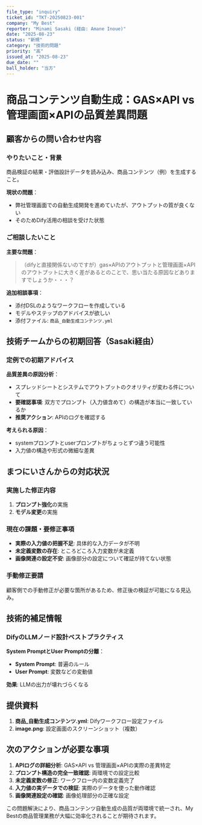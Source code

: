 ```yaml
---
file_type: "inquiry"
ticket_id: "TKT-20250823-001"
company: "My Best"
reporter: "Minami Sasaki (経由: Amane Inoue)"
date: "2025-08-23"
status: "新規"
category: "技術的問題"
priority: "高"
issued_at: "2025-08-23"
due_date: ""
ball_holder: "当方"
---
```


# 商品コンテンツ自動生成：GAS×API vs 管理画面×APIの品質差異問題

## 顧客からの問い合わせ内容

### やりたいこと・背景
商品検証の結果・評価設計データを読み込み、商品コンテンツ（例）を生成すること。

**現状の問題**：
- 弊社管理画面での自動生成開発を進めていたが、アウトプットの質が良くない
- そのためDify活用の相談を受けた状態

### ご相談したいこと
**主要な問題**：
> （difyと直接関係ないのですが）gas×APIのアウトプットと管理画面×APIのアウトプットに大きく差があるとのことで、思い当たる原因などありますでしょうか・・・？

**追加相談事項**：
- 添付DSLのようなワークフローを作成している
- モデルやステップのアドバイスが欲しい
- 添付ファイル: `商品_自動生成コンテンツ.yml`

## 技術チームからの初期回答（Sasaki経由）

### 定例での初期アドバイス
**品質差異の原因分析**：
- スプレッドシートとシステムでアウトプットのクオリティが変わる件について
- **要確認事項**: 双方でプロンプト（入力値含めて）の構造が本当に一致しているか
- **推奨アクション**: APIのログを確認する

**考えられる原因**：
- systemプロンプトとuserプロンプトがちょっとずつ違う可能性
- 入力値の構造や形式の微細な差異

## まつにいさんからの対応状況

### 実施した修正内容
1. **プロンプト強化**の実施
2. **モデル変更**の実施

### 現在の課題・要修正事項
- **実際の入力値の把握不足**: 具体的な入力データが不明
- **未定義変数の存在**: ところどころ入力変数が未定義
- **画像関連の設定不安**: 画像部分の設定について確証が持てない状態

### 手動修正要請
顧客側での手動修正が必要な箇所があるため、修正後の検証が可能になる見込み。

## 技術的補足情報

### DifyのLLMノード設計ベストプラクティス
**System PromptとUser Promptの分離**：
- **System Prompt**: 普遍のルール
- **User Prompt**: 変数などの変動値

**効果**: LLMの出力が壊れづらくなる

## 提供資料
1. **商品_自動生成コンテンツ.yml**: Difyワークフロー設定ファイル
2. **image.png**: 設定画面のスクリーンショット（複数）

## 次のアクションが必要な事項
1. **APIログの詳細分析**: GAS×API vs 管理画面×APIの実際の差異特定
2. **プロンプト構造の完全一致確認**: 両環境での設定比較
3. **未定義変数の修正**: ワークフロー内の変数定義完了
4. **入力値の実データでの検証**: 実際のデータを使った動作確認
5. **画像関連設定の確認**: 画像処理部分の正確な設定

この問題解決により、商品コンテンツ自動生成の品質が両環境で統一され、My Bestの商品管理業務が大幅に効率化されることが期待されます。